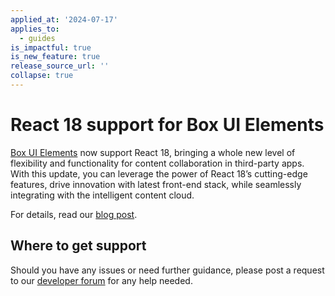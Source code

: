 ```yaml
---
applied_at: '2024-07-17'
applies_to:
  - guides
is_impactful: true
is_new_feature: true
release_source_url: ''
collapse: true
---
```


# React 18 support for Box UI Elements

[Box UI Elements][1] now support React 18, bringing a whole new level of flexibility and functionality for content collaboration in third-party apps.
With this update, you can leverage the power of React 18’s cutting-edge features, drive innovation with latest front-end stack, while seamlessly integrating with the intelligent content cloud.

<!-- more -->

For details, read our [blog post][2].

## Where to get support

Should you have any issues or need further guidance, please post a request to our [developer forum][2] for any help needed.

[1]: g://embed/ui-elements
[2]: https://medium.com/box-developer-blog/seamless-integration-box-ui-elements-and-react-18-compatibility-4db97a09ff01
[3]: https://forum.box.com/
